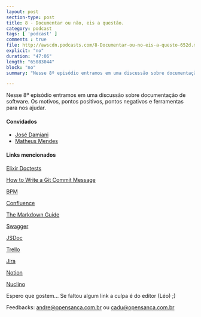 ```yaml
---
layout: post
section-type: post
title: 8 - Documentar ou não, eis a questão.
category: podcast
tags: [ 'podcast' ]
comments : true
file: http://awscdn.podcasts.com/8-Documentar-ou-no-eis-a-questo-652d.mp3
explicit: "no"
duration: "47:06"
length: "65083044"
block: "no"
summary: "Nesse 8º episódio entramos em uma discussão sobre documentação de software. Os motivos, pontos positivos, pontos negativos e ferramentas para nos ajudar."

---
```


Nesse 8º episódio entramos em uma discussão sobre documentação de software. Os motivos, pontos positivos, pontos negativos e ferramentas para nos ajudar. 

<h4>Convidados</h4>

+ <a href="https://www.linkedin.com/in/damianijr/" target="_blank">José Damiani</a>
+ <a href="https://www.linkedin.com/in/matheusrochamendes/" target="_blank">Matheus Mendes</a>

<h4>Links mencionados </h4>

<a href="https://elixir-lang.org/getting-started/mix-otp/docs-tests-and-with.html" target="_blank">Elixir Doctests</a>

<a href="https://chris.beams.io/posts/git-commit/" target="_blank">How to Write a Git Commit Message</a>

<a href="http://iprocess.com.br/bpm/" target="_blank">BPM</a>

<a href="https://br.atlassian.com/software/confluence" target="_blank">Confluence</a>

<a href="https://www.markdownguide.org/" target="_blank">The Markdown Guide</a>

<a href="https://swagger.io/" target="_blank">Swagger</a>

<a href="http://usejsdoc.org/" target="_blank">JSDoc</a>

<a href="https://trello.com/" target="_blank">Trello</a>

<a href="https://br.atlassian.com/software/jira" target="_blank">Jira</a>

<a href="https://www.notion.so/" target="_blank">Notion</a>

<a href="https://app.nuclino.com/" target="_blank">Nuclino</a>

Espero que gostem... Se faltou algum link a culpa é do editor (Léo) ;)

Feedbacks: andre@opensanca.com.br ou cadu@opensanca.com.br
